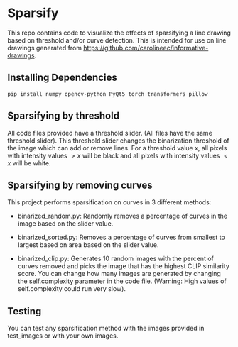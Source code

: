 # Sparsify

This repo contains code to visualize the effects of sparsifying a line drawing based on threshold and/or curve detection. This is intended for use on line drawings generated from https://github.com/carolineec/informative-drawings.

## Installing Dependencies
```
pip install numpy opencv-python PyQt5 torch transformers pillow
```

## Sparsifying by threshold
All code files provided have a threshold slider. (All files have the same threshold slider). This threshold slider changes the binarization threshold of the image which can add or remove lines. For a threshold value $x$, all pixels with intensity values $>x$ will be black and all pixels with intensity values $<x$ will be white.

## Sparsifying by removing curves

This project performs sparsification on curves in 3 different methods:

- binarized_random.py: Randomly removes a percentage of curves in the image based on the slider value. 
  
- binarized_sorted.py: Removes a percentage of curves from smallest to largest based on area based on the slider value.
  
- binarized_clip.py: Generates 10 random images with the percent of curves removed and picks the image that has the highest CLIP similarity score. You can change how many images are generated by changing the self.complexity parameter in the code file. (Warning: High values of self.complexity could run very slow).

## Testing
You can test any sparsification method with the images provided in test_images or with your own images. 
